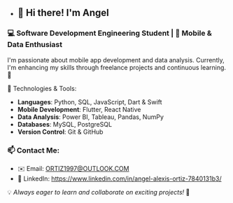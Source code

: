 - ## 👋 Hi there! I'm Angel   
### 💻 Software Development Engineering Student | 📱 Mobile & Data Enthusiast

I'm passionate about mobile app development and data analysis. Currently, I'm enhancing my skills through freelance projects and continuous learning. 🚀

🔧 Technologies & Tools:
- **Languages**: Python, SQL, JavaScript, Dart & Swift
- **Mobile Development**: Flutter, React Native
- **Data Analysis**: Power BI, Tableau, Pandas, NumPy
- **Databases**: MySQL, PostgreSQL
- **Version Control**: Git & GitHub


### 📫 Contact Me:
- ✉️ Email: ORTIZ1997@OUTLOOK.COM
- 💼 LinkedIn: https://www.linkedin.com/in/angel-alexis-ortiz-7840131b3/

💡 *Always eager to learn and collaborate on exciting projects!* 🚀

<!---
ANGELORTIZCH/ANGELORTIZCH is a ✨ special ✨ repository because its `README.md` (this file) appears on your GitHub profile.
You can click the Preview link to take a look at your changes.
--->
